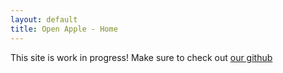 ```yaml
---
layout: default
title: Open Apple - Home
---
```

This site is work in progress! Make sure to check out [our github](https://github.com/OpenAppleProject)
